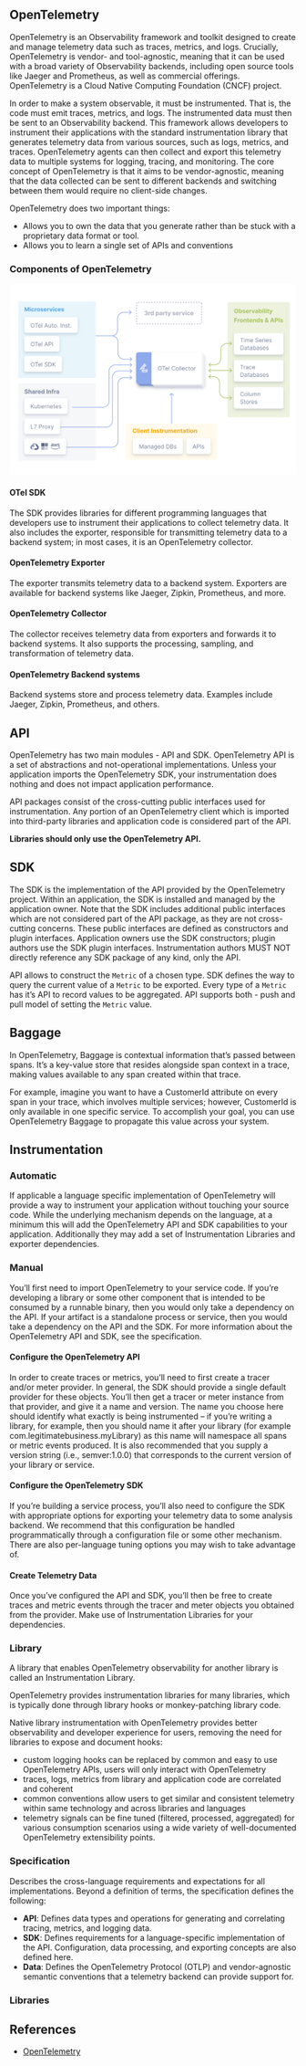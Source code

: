 
## OpenTelemetry
OpenTelemetry is an Observability framework and toolkit designed to create and manage telemetry data such as traces, metrics, and logs. Crucially, OpenTelemetry is vendor- and tool-agnostic, meaning that it can be used with a broad variety of Observability backends, including open source tools like Jaeger and Prometheus, as well as commercial offerings. OpenTelemetry is a Cloud Native Computing Foundation (CNCF) project.

In order to make a system observable, it must be instrumented. That is, the code must emit traces, metrics, and logs. The instrumented data must then be sent to an Observability backend.
This framework allows developers to instrument their applications with the standard instrumentation library that generates telemetry data from various sources, such as logs, metrics, and traces. OpenTelemetry agents can then collect and export this telemetry data to multiple systems for logging, tracing, and monitoring. The core concept of OpenTelemetry is that it aims to be vendor-agnostic, meaning that the data collected can be sent to different backends and switching between them would require no client-side changes.

OpenTelemetry does two important things:

 - Allows you to own the data that you generate rather than be stuck with a proprietary data format or tool.
 - Allows you to learn a single set of APIs and conventions

### Components of OpenTelemetry

<p align="center">
    <img src="images/otel-diagram.svg" alt="OpenTelemetry Components" />
</p>


#### OTel SDK
The SDK provides libraries for different programming languages that developers use to instrument their applications to collect telemetry data. It also includes the exporter, responsible for transmitting telemetry data to a backend system; in most cases, it is an OpenTelemetry collector.

#### OpenTelemetry Exporter
The exporter transmits telemetry data to a backend system. Exporters are available for backend systems like Jaeger, Zipkin, Prometheus, and more.

#### OpenTelemetry Collector
The collector receives telemetry data from exporters and forwards it to backend systems. It also supports the processing, sampling, and transformation of telemetry data.

#### OpenTelemetry Backend systems
Backend systems store and process telemetry data. Examples include Jaeger, Zipkin, Prometheus, and others.

## API
OpenTelemetry has two main modules - API and SDK. OpenTelemetry API is a set of abstractions and not-operational implementations. Unless your application imports the OpenTelemetry SDK, your instrumentation does nothing and does not impact application performance.

API packages consist of the cross-cutting public interfaces used for instrumentation. Any portion of an OpenTelemetry client which is imported into third-party libraries and application code is considered part of the API.

**Libraries should only use the OpenTelemetry API.**

## SDK
The SDK is the implementation of the API provided by the OpenTelemetry project. Within an application, the SDK is installed and managed by the application owner. Note that the SDK includes additional public interfaces which are not considered part of the API package, as they are not cross-cutting concerns. These public interfaces are defined as constructors and plugin interfaces. Application owners use the SDK constructors; plugin authors use the SDK plugin interfaces. Instrumentation authors MUST NOT directly reference any SDK package of any kind, only the API.

API allows to construct the `Metric` of a chosen type. SDK defines the way to query the current value of a `Metric` to be exported.
Every type of a `Metric` has it’s API to record values to be aggregated. API supports both - push and pull model of setting the `Metric` value.

## Baggage
In OpenTelemetry, Baggage is contextual information that’s passed between spans. It’s a key-value store that resides alongside span context in a trace, making values available to any span created within that trace.

For example, imagine you want to have a CustomerId attribute on every span in your trace, which involves multiple services; however, CustomerId is only available in one specific service. To accomplish your goal, you can use OpenTelemetry Baggage to propagate this value across your system.


## Instrumentation

### Automatic
If applicable a language specific implementation of OpenTelemetry will provide a way to instrument your application without touching your source code. While the underlying mechanism depends on the language, at a minimum this will add the OpenTelemetry API and SDK capabilities to your application. Additionally they may add a set of Instrumentation Libraries and exporter dependencies.

### Manual
You’ll first need to import OpenTelemetry to your service code. If you’re developing a library or some other component that is intended to be consumed by a runnable binary, then you would only take a dependency on the API. If your artifact is a standalone process or service, then you would take a dependency on the API and the SDK. For more information about the OpenTelemetry API and SDK, see the specification.

#### Configure the OpenTelemetry API
In order to create traces or metrics, you’ll need to first create a tracer and/or meter provider. In general, the SDK should provide a single default provider for these objects. You’ll then get a tracer or meter instance from that provider, and give it a name and version. The name you choose here should identify what exactly is being instrumented – if you’re writing a library, for example, then you should name it after your library (for example com.legitimatebusiness.myLibrary) as this name will namespace all spans or metric events produced. It is also recommended that you supply a version string (i.e., semver:1.0.0) that corresponds to the current version of your library or service.

#### Configure the OpenTelemetry SDK
If you’re building a service process, you’ll also need to configure the SDK with appropriate options for exporting your telemetry data to some analysis backend. We recommend that this configuration be handled programmatically through a configuration file or some other mechanism. There are also per-language tuning options you may wish to take advantage of.

#### Create Telemetry Data
Once you’ve configured the API and SDK, you’ll then be free to create traces and metric events through the tracer and meter objects you obtained from the provider. Make use of Instrumentation Libraries for your dependencies.

### Library
A library that enables OpenTelemetry observability for another library is called an Instrumentation Library.

OpenTelemetry provides instrumentation libraries for many libraries, which is typically done through library hooks or monkey-patching library code.

Native library instrumentation with OpenTelemetry provides better observability and developer experience for users, removing the need for libraries to expose and document hooks:

- custom logging hooks can be replaced by common and easy to use OpenTelemetry APIs, users will only interact with OpenTelemetry
- traces, logs, metrics from library and application code are correlated and coherent
- common conventions allow users to get similar and consistent telemetry within same technology and across libraries and languages
- telemetry signals can be fine tuned (filtered, processed, aggregated) for various consumption scenarios using a wide variety of well-documented OpenTelemetry extensibility points.

### Specification
Describes the cross-language requirements and expectations for all implementations. Beyond a definition of terms, the specification defines the following:

- **API**: Defines data types and operations for generating and correlating tracing, metrics, and logging data.
- **SDK**: Defines requirements for a language-specific implementation of the API. Configuration, data processing, and exporting concepts are also defined here.
- **Data**: Defines the OpenTelemetry Protocol (OTLP) and vendor-agnostic semantic conventions that a telemetry backend can provide support for.

### Libraries


## References

- [OpenTelemetry](https://opentelemetry.io/docs/what-is-opentelemetry/)
